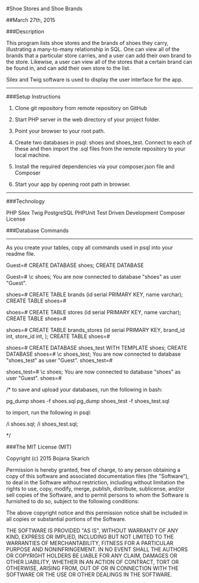 #Shoe Stores and Shoe Brands

##March 27th, 2015

###Description

This program lists shoe stores and the brands of shoes they carry, illustrating a many-to-many relationship in SQL. One can view all of the brands that a particular store carries, and a user can add their own brand to the store. Likewise, a user can view all of the stores that a certain brand can be found in, and can add their own store to the list.

Silex and Twig software is used to display the user interface for the app. 

***************

###Setup Instructions

1. Clone git repository from remote repository on GitHub

2. Start PHP server in the web directory of your project folder. 

3. Point your browser to your root path. 

4. Create two databases in psql: shoes and shoes_test. Connect to each of these and then import the .sql files from the remote repository to your local machine. 

5. Install the required dependencies via your composer.json file and Composer

6. Start your app by opening root path in browser.



***************

###Technology

PHP
Silex
Twig
PostgreSQL
PHPUnit
Test Driven Development
Composer
License

###Database Commands

****************
As you create your tables, copy all commands used in psql into your readme file.

Guest=# CREATE DATABASE shoes;
CREATE DATABASE

Guest=# \c shoes;
You are now connected to database "shoes" as user "Guest".

shoes=# CREATE TABLE brands (id serial PRIMARY KEY, name varchar);
CREATE TABLE
shoes=#

shoes=# CREATE TABLE stores (id serial PRIMARY KEY, name varchar);
CREATE TABLE
shoes=#

shoes=# CREATE TABLE brands_stores (id serial PRIMARY KEY, brand_id int, store_id int, );
CREATE TABLE
shoes=#

shoes=# CREATE DATABASE shoes_test WITH TEMPLATE shoes;
CREATE DATABASE
shoes=# \c shoes_test;
You are now connected to database "shoes_test" as user "Guest".
shoes_test=#

shoes_test=# \c shoes;
You are now connected to database "shoes" as user "Guest".
shoes=#

/* to save and upload your databases, run the following in bash:

pg_dump shoes -f shoes.sql
pg_dump shoes_test -f shoes_test.sql

to import, run the following in psql:

/i shoes.sql;
/i shoes_test.sql;

*/


###The MIT License (MIT)

Copyright (c) 2015 Bojana Skarich

Permission is hereby granted, free of charge, to any person obtaining a copy of this software and associated documentation files (the "Software"), to deal in the Software without restriction, including without limitation the rights to use, copy, modify, merge, publish, distribute, sublicense, and/or sell copies of the Software, and to permit persons to whom the Software is furnished to do so, subject to the following conditions:

The above copyright notice and this permission notice shall be included in all copies or substantial portions of the Software.

THE SOFTWARE IS PROVIDED "AS IS", WITHOUT WARRANTY OF ANY KIND, EXPRESS OR IMPLIED, INCLUDING BUT NOT LIMITED TO THE WARRANTIES OF MERCHANTABILITY, FITNESS FOR A PARTICULAR PURPOSE AND NONINFRINGEMENT. IN NO EVENT SHALL THE AUTHORS OR COPYRIGHT HOLDERS BE LIABLE FOR ANY CLAIM, DAMAGES OR OTHER LIABILITY, WHETHER IN AN ACTION OF CONTRACT, TORT OR OTHERWISE, ARISING FROM, OUT OF OR IN CONNECTION WITH THE SOFTWARE OR THE USE OR OTHER DEALINGS IN THE SOFTWARE.
